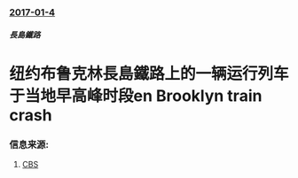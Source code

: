 ### [2017-01-4](/news/2017/01/4/index.md)

##### 長島鐵路
# 纽约布鲁克林長島鐵路上的一辆运行列车于当地早高峰时段en Brooklyn train crash 




### 信息来源:

1. [CBS](http://www.cbsnews.com/news/long-island-rail-road-train-derails-brooklyn/)
